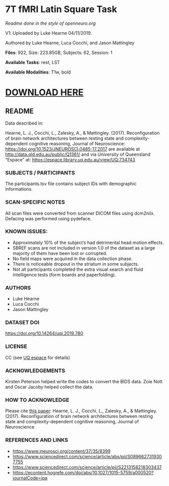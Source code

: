 # 7T fMRI Latin Square Task
_Readme done in the style of openneuro.org_

V1: Uploaded by Luke Hearne 04/11/2019.

Authored by Luke Hearne, Luca Cocchi, and Jason Mattingley

__Files__: 922, Size: 223.85GB, Subjects: 62, Session: 1

__Available Tasks__: rest, LST

__Available Modalities__: T1w, bold


# [__DOWNLOAD HERE__](http://data.qld.edu.au/public/Q1361/)

## README
Data described in: 

Hearne, L. J., Cocchi, L., Zalesky, A., & Mattingley. (2017). Reconfiguration of brain network architectures between resting state and complexity-dependent cognitive reasoning, Journal of Neuroscience: https://doi.org/10.1523/JNEUROSCI.0485-17.2017
are available at http://data.qld.edu.au/public/Q1361/ and via University of Queensland “Espace” at: https://espace.library.uq.edu.au/view/UQ:734743

### SUBJECTS / PARTICIPANTS
The participants.tsv file contains subject IDs with demographic informations.

### SCAN-SPECIFIC NOTES
All scan files were converted from scanner DICOM files using dcm2niix. Defacing was performed using pydeface.

### KNOWN ISSUES:
* Approximately 10% of the subject’s had detrimental head motion effects.
* SBREF scans are not included in version 1.0 of the dataset as a large majority of them have been lost or corrupted.
* No field maps were acquired in the data collection phase.
* There is noticeable dropout in the striatum in some subjects.
* Not all participants completed the extra visual search and fluid intelligence tests (form boards and paperfolding).

### AUTHORS
* Luke Hearne
* Luca Cocchi
* Jason Mattingley

### DATASET DOI
https://doi.org/10.14264/uql.2019.780

### LICENSE
CC (see [UQ espace](https://espace.library.uq.edu.au/view/UQ:734743) for details)

### ACKNOWLEDGEMENTS
Kirsten Peterson helped write the codes to convert the BIDS data. Zoie Nott and Oscar Jacoby helped collect the data.

### HOW TO ACKNOWLEDGE
Please cite [this paper](https://www.jneurosci.org/content/37/35/8399): Hearne, L. J., Cocchi, L., Zalesky, A., & Mattingley. (2017). Reconfiguration of brain network architectures between resting state and complexity-dependent cognitive reasoning, Journal of Neuroscience

### REFERENCES AND LINKS
* https://www.jneurosci.org/content/37/35/8399
* https://www.sciencedirect.com/science/article/abs/pii/S0896627319307755
* https://www.sciencedirect.com/science/article/pii/S2213158218303437
* https://econtent.hogrefe.com/doi/abs/10.1027/1015-5759/a000520?journalCode=jpa
